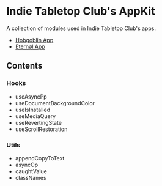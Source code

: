 # Indie Tabletop Club's AppKit

A collection of modules used in Indie Tabletop Club's apps.

- [Hobgoblin App](https://hobgoblin.indietabletop.club)
- [Eternøl App](https://eternol.indietabletop.club)

## Contents

### Hooks

- useAsyncPp
- useDocumentBackgroundColor
- useIsInstalled
- useMediaQuery
- useRevertingState
- useScrollRestoration

### Utils

- appendCopyToText
- asyncOp
- caughtValue
- classNames
